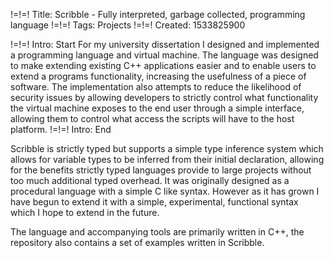 !=!=! Title: Scribble - Fully interpreted, garbage collected, programming language
!=!=! Tags: Projects
!=!=! Created: 1533825900

!=!=! Intro: Start
For my university dissertation I designed and implemented a programming language and virtual machine. The language was designed to make extending existing C++ applications easier and to enable users to extend a programs functionality, increasing the usefulness of a piece of software. The implementation also attempts to reduce the likelihood of security issues by allowing developers to strictly control what functionality the virtual machine exposes to the end user through a simple interface, allowing them to control what access the scripts will have to the host platform.
!=!=! Intro: End

Scribble is strictly typed but supports a simple type inference system which allows for variable types to be inferred from their initial declaration, allowing for the benefits strictly typed languages provide to large projects without too much additional typed overhead. It was originally designed as a procedural language with a simple C like syntax. However as it has grown I have begun to extend it with a simple, experimental, functional syntax which I hope to extend in the future.

The language and accompanying tools are primarily written in C++, the repository also contains a set of examples written in Scribble.
